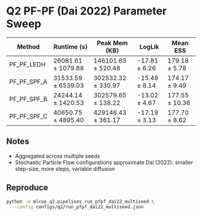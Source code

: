 # Q2 PF-PF (Dai 2022) Parameter Sweep

| Method | Runtime (s) | Peak Mem (KB) | LogLik | Mean ESS |
| --- | --- | --- | --- | --- |
| PF_PF_LEDH | 26081.61 ± 1079.88 | 146101.63 ± 520.48 | -17.81 ± 6.26 | 179.18 ± 5.78 |
| PF_PF_SPF_A | 31533.59 ± 6539.03 | 302532.32 ± 330.97 | -15.49 ± 8.14 | 174.17 ± 9.49 |
| PF_PF_SPF_B | 24244.14 ± 1420.53 | 302579.65 ± 138.22 | -13.02 ± 4.67 | 177.55 ± 10.36 |
| PF_PF_SPF_C | 40650.75 ± 4895.40 | 429146.43 ± 361.17 | -17.19 ± 3.13 | 177.70 ± 8.62 |

## Notes
- Aggregated across multiple seeds
- Stochastic Particle Flow configurations approximate Dai (2022): smaller step-size, more steps, variable diffusion

## Reproduce

```bash
python -m mlcoe_q2.pipelines.run_pfpf_dai22_multiseed \
  --config configs/q2/run_pfpf_dai22_multiseed.json
```
